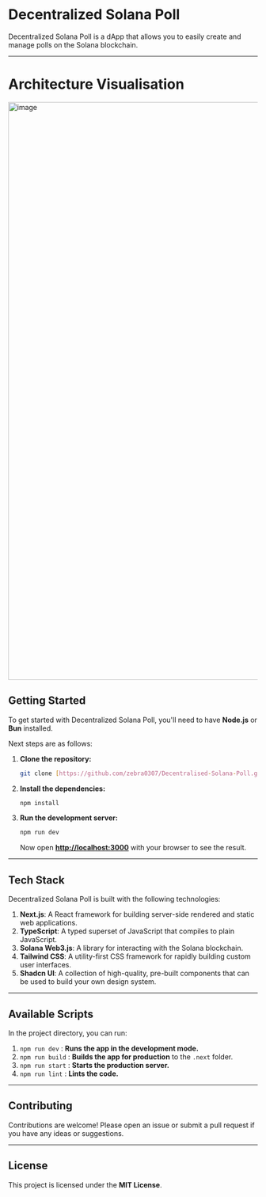 # Decentralized Solana Poll

Decentralized Solana Poll is a dApp that allows you to easily create and manage polls on the Solana blockchain.

---

# Architecture Visualisation
<img width="1160" height="1168" alt="image" src="https://github.com/user-attachments/assets/7989c615-e346-40cc-a93b-e9fbcb7f7ead" />


## Getting Started

To get started with Decentralized Solana Poll, you'll need to have **Node.js** or **Bun** installed.

Next steps are as follows:

1.  **Clone the repository:**
    ```bash
    git clone [https://github.com/zebra0307/Decentralised-Solana-Poll.git](https://github.com/zebra0307/Decentralised-Solana-Poll.git)
    ```
2.  **Install the dependencies:**
    ```bash
    npm install
    ```
3.  **Run the development server:**
    ```bash
    npm run dev
    ```
    Now open **[http://localhost:3000](http://localhost:3000)** with your browser to see the result.

---

## Tech Stack

Decentralized Solana Poll is built with the following technologies:

1.  **Next.js**: A React framework for building server-side rendered and static web applications.
2.  **TypeScript**: A typed superset of JavaScript that compiles to plain JavaScript.
3.  **Solana Web3.js**: A library for interacting with the Solana blockchain.
4.  **Tailwind CSS**: A utility-first CSS framework for rapidly building custom user interfaces.
5.  **Shadcn UI**: A collection of high-quality, pre-built components that can be used to build your own design system.

---

## Available Scripts

In the project directory, you can run:

1.  `npm run dev` : **Runs the app in the development mode.**
2.  `npm run build` : **Builds the app for production** to the `.next` folder.
3.  `npm run start` : **Starts the production server.**
4.  `npm run lint` : **Lints the code.**

---

## Contributing

Contributions are welcome! Please open an issue or submit a pull request if you have any ideas or suggestions.

---

## License

This project is licensed under the **MIT License**.
